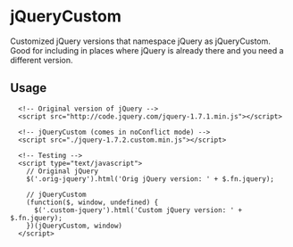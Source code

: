 # jQueryCustom

Customized jQuery versions that namespace jQuery as jQueryCustom.  Good for including in places where jQuery is already there and you need a different version.

## Usage

```
  <!-- Original version of jQuery -->
  <script src="http://code.jquery.com/jquery-1.7.1.min.js"></script>
  
  <!-- jQueryCustom (comes in noConflict mode) -->
  <script src="./jquery-1.7.2.custom.min.js"></script>
  
  <!-- Testing -->
  <script type="text/javascript">
    // Original jQuery
    $('.orig-jquery').html('Orig jQuery version: ' + $.fn.jquery);
  
    // jQueryCustom
    (function($, window, undefined) {
      $('.custom-jquery').html('Custom jQuery version: ' + $.fn.jquery);
    })(jQueryCustom, window)
  </script>
```
